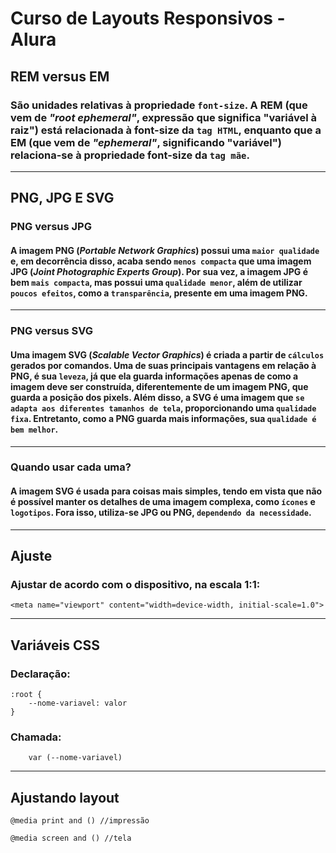 # Curso de Layouts Responsivos - Alura

## REM versus EM
### São  unidades relativas à propriedade `font-size`. A **REM** (que vem de _"root ephemeral"_, expressão que significa "variável à raiz") está relacionada à font-size da `tag HTML`, enquanto que a **EM** (que vem de _"ephemeral"_, significando "variável") relaciona-se à propriedade font-size da `tag mãe`.
---
## PNG, JPG E SVG
### PNG versus JPG
#### A imagem **PNG** (_Portable Network Graphics_) possui uma `maior qualidade` e, em decorrência disso, acaba sendo `menos compacta` que uma imagem **JPG** (_Joint Photographic Experts Group_). Por sua vez, a imagem **JPG** é bem `mais compacta`, mas possui uma `qualidade menor`, além de utilizar `poucos efeitos`, como a `transparência`, presente em uma imagem **PNG**.
---
### PNG versus SVG
#### Uma imagem **SVG** (_Scalable Vector Graphics_) é criada a partir de `cálculos` gerados por comandos. Uma de suas principais vantagens em relação à **PNG**, é sua `leveza`, já que ela guarda informações apenas de como a imagem deve ser construída, diferentemente de um imagem **PNG**, que guarda a posição dos pixels. Além disso, a **SVG** é uma imagem que `se adapta aos diferentes tamanhos de tela`, proporcionando uma `qualidade fixa`. Entretanto, como a **PNG** guarda mais informações, sua `qualidade é bem melhor`.
---
### Quando usar cada uma?
#### A imagem **SVG** é usada para coisas mais simples, tendo em vista que não é possível manter os detalhes de uma imagem complexa, como `ícones` e `logotipos`. Fora isso, utiliza-se **JPG** ou **PNG**, `dependendo da necessidade`.
---
## Ajuste 
### Ajustar de acordo com o dispositivo, na escala 1:1:
```
<meta name="viewport" content="width=device-width, initial-scale=1.0">
```
---
## Variáveis CSS
### Declaração: 
```
:root {
    --nome-variavel: valor
}
```
### Chamada:
```
    var (--nome-variavel)
```
---
## Ajustando layout
```
@media print and () //impressão
```
```
@media screen and () //tela
```